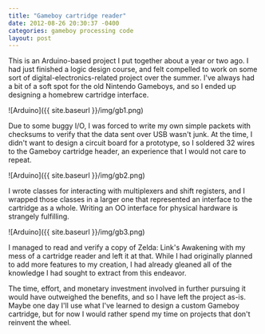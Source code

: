 ```yaml
---
title: "Gameboy cartridge reader"
date: 2012-08-26 20:30:37 -0400
categories: gameboy processing code 
layout: post
---
```

This is an Arduino-based project I put together about a year or two ago. I had just finished a logic design course, and felt compelled to work on some sort of digital-electronics-related project over the summer. I've always had a bit of a soft spot for the old Nintendo Gameboys, and so I ended up designing a homebrew cartridge interface.

![Arduino]({{ site.baseurl }}/img/gb1.png)

Due to some buggy I/O, I was forced to write my own simple packets with checksums to verify that the data sent over USB wasn't junk. At the time, I didn't want to design a circuit board for a prototype, so I soldered 32 wires to the Gameboy cartridge header, an experience that I would not care to repeat.

![Arduino]({{ site.baseurl }}/img/gb2.png)

I wrote classes for interacting with multiplexers and shift registers, and I wrapped those classes in a larger one that represented an interface to the cartridge as a whole. Writing an OO interface for physical hardware is strangely fulfilling.

![Arduino]({{ site.baseurl }}/img/gb3.png)

I managed to read and verify a copy of Zelda: Link's Awakening with my mess of a cartridge reader and left it at that. While I had originally planned to add more features to my creation, I had already gleaned all of the knowledge I had sought to extract from this endeavor.

The time, effort, and monetary investment involved in further pursuing it would have outweighed the benefits, and so I have left the project as-is. Maybe one day I'll use what I've learned to design a custom Gameboy cartridge, but for now I would rather spend my time on projects that don't reinvent the wheel.

